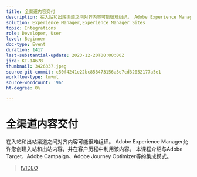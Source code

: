 ```yaml
---
title: 全渠道内容交付
description: 在入站和出站渠道之间对齐内容可能很难组织。 Adobe Experience Manager允许您创建入站和出站内容，并在客户历程中利用该内容。 本课程介绍与Adobe Target、Adobe Campaign、Adobe Journey Optimizer等的集成模式。
solution: Experience Manager,Experience Manager Sites
topic: Integrations
role: Developer, User
level: Beginner
doc-type: Event
duration: 1417
last-substantial-update: 2023-12-20T00:00:00Z
jira: KT-14678
thumbnail: 3426337.jpeg
source-git-commit: c50f4241e22bc858473156a3e7cd32052177a5e1
workflow-type: tm+mt
source-wordcount: '96'
ht-degree: 0%

---
```



# 全渠道内容交付

在入站和出站渠道之间对齐内容可能很难组织。 Adobe Experience Manager允许您创建入站和出站内容，并在客户历程中利用该内容。 本课程介绍与Adobe Target、Adobe Campaign、Adobe Journey Optimizer等的集成模式。

>[!VIDEO](https://video.tv.adobe.com/v/3426337/?learn=on)
